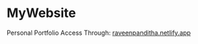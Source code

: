 # MyWebsite
Personal Portfolio
Access Through: <a href="https://raveenpanditha.netlify.app" target="_blank">raveenpanditha.netlify.app</a>
